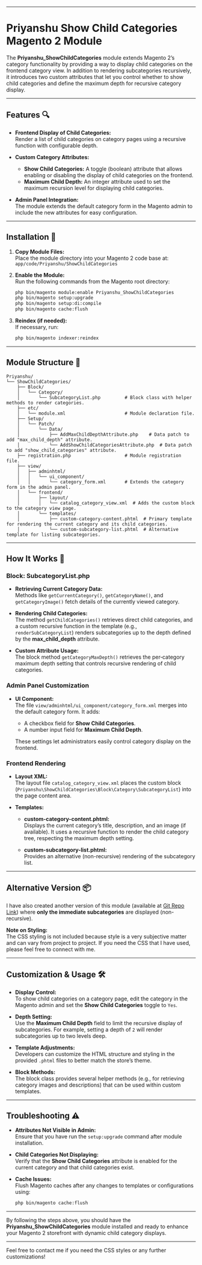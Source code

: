 
---

# Priyanshu Show Child Categories Magento 2 Module

The **Priyanshu_ShowChildCategories** module extends Magento 2’s category functionality by providing a way to display child categories on the frontend category view. In addition to rendering subcategories recursively, it introduces two custom attributes that let you control whether to show child categories and define the maximum depth for recursive category display.

---

## Features 🔍

- **Frontend Display of Child Categories:**  
  Render a list of child categories on category pages using a recursive function with configurable depth.

- **Custom Category Attributes:**  
  - **Show Child Categories:** A toggle (boolean) attribute that allows enabling or disabling the display of child categories on the frontend.  
  - **Maximum Child Depth:** An integer attribute used to set the maximum recursion level for displaying child categories.

- **Admin Panel Integration:**  
  The module extends the default category form in the Magento admin to include the new attributes for easy configuration.

---

## Installation 🔧

1. **Copy Module Files:**  
   Place the module directory into your Magento 2 code base at:  
   `app/code/Priyanshu/ShowChildCategories`

2. **Enable the Module:**  
   Run the following commands from the Magento root directory:
   ```bash
   php bin/magento module:enable Priyanshu_ShowChildCategories
   php bin/magento setup:upgrade
   php bin/magento setup:di:compile
   php bin/magento cache:flush
   ```

3. **Reindex (if needed):**  
   If necessary, run:
   ```bash
   php bin/magento indexer:reindex
   ```

---

## Module Structure 📁

```
Priyanshu/
└── ShowChildCategories/
    ├── Block/
    │   └── Category/
    │       └── SubcategoryList.php         # Block class with helper methods to render categories.
    ├── etc/
    │   └── module.xml                      # Module declaration file.
    ├── Setup/
    │   └── Patch/
    │       └── Data/
    │           ├── AddMaxChildDepthAttribute.php    # Data patch to add "max_child_depth" attribute.
    │           └── AddShowChildCategoriesAttribute.php  # Data patch to add "show_child_categories" attribute.
    ├── registration.php                    # Module registration file.
    ├── view/
    │   ├── adminhtml/
    │   │   └── ui_component/
    │   │       └── category_form.xml       # Extends the category form in the admin panel.
    │   └── frontend/
    │       ├── layout/
    │       │   └── catalog_category_view.xml  # Adds the custom block to the category view page.
    │       └── templates/
    │           ├── custom-category-content.phtml  # Primary template for rendering the current category and its child categories.
    │           └── custom-subcategory-list.phtml  # Alternative template for listing subcategories.
```

---

## How It Works 🚀

### Block: SubcategoryList.php

- **Retrieving Current Category Data:**  
  Methods like `getCurrentCategory()`, `getCategoryName()`, and `getCategoryImage()` fetch details of the currently viewed category.

- **Rendering Child Categories:**  
  The method `getChildCategories()` retrieves direct child categories, and a custom recursive function in the template (e.g., `renderSubCategoryList`) renders subcategories up to the depth defined by the **max_child_depth** attribute.

- **Custom Attribute Usage:**  
  The block method `getCategoryMaxDepth()` retrieves the per‑category maximum depth setting that controls recursive rendering of child categories.

### Admin Panel Customization

- **UI Component:**  
  The file `view/adminhtml/ui_component/category_form.xml` merges into the default category form. It adds:
  - A checkbox field for **Show Child Categories**.
  - A number input field for **Maximum Child Depth**.
  
  These settings let administrators easily control category display on the frontend.

### Frontend Rendering

- **Layout XML:**  
  The layout file `catalog_category_view.xml` places the custom block (`Priyanshu\ShowChildCategories\Block\Category\SubcategoryList`) into the page content area.

- **Templates:**  
  - **custom-category-content.phtml:**  
    Displays the current category’s title, description, and an image (if available). It uses a recursive function to render the child category tree, respecting the maximum depth setting.
    
  - **custom-subcategory-list.phtml:**  
    Provides an alternative (non-recursive) rendering of the subcategory list.

---

## Alternative Version 📦

I have also created another version of this module (available at [Git Repo Link](https://github.com/yourusername/another-magento2-child-categories)) where **only the immediate subcategories** are displayed (non-recursive). 

**Note on Styling:**  
The CSS styling is not included because style is a very subjective matter and can vary from project to project. If you need the CSS that I have used, please feel free to connect with me.

---

## Customization & Usage 🛠️

- **Display Control:**  
  To show child categories on a category page, edit the category in the Magento admin and set the **Show Child Categories** toggle to `Yes`.

- **Depth Setting:**  
  Use the **Maximum Child Depth** field to limit the recursive display of subcategories. For example, setting a depth of `2` will render subcategories up to two levels deep.

- **Template Adjustments:**  
  Developers can customize the HTML structure and styling in the provided `.phtml` files to better match the store’s theme.

- **Block Methods:**  
  The block class provides several helper methods (e.g., for retrieving category images and descriptions) that can be used within custom templates.

---

## Troubleshooting ⚠️

- **Attributes Not Visible in Admin:**  
  Ensure that you have run the `setup:upgrade` command after module installation.

- **Child Categories Not Displaying:**  
  Verify that the **Show Child Categories** attribute is enabled for the current category and that child categories exist.

- **Cache Issues:**  
  Flush Magento caches after any changes to templates or configurations using:
  ```bash
  php bin/magento cache:flush
  ```

---

By following the steps above, you should have the **Priyanshu_ShowChildCategories** module installed and ready to enhance your Magento 2 storefront with dynamic child category displays.

---

Feel free to contact me if you need the CSS styles or any further customizations!
